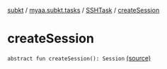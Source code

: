 [subkt](../../index.md) / [myaa.subkt.tasks](../index.md) / [SSHTask](index.md) / [createSession](./create-session.md)

# createSession

`abstract fun createSession(): Session` [(source)](https://github.com/Myaamori/SubKt/blob/master/src/main/kotlin/myaa/subkt/tasks/tasks.kt#L1909)